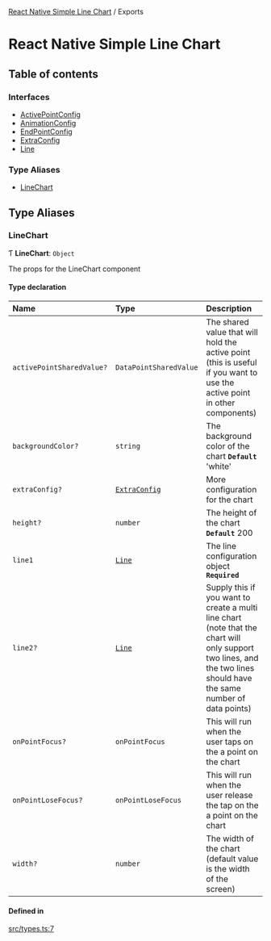 [React Native Simple Line Chart](README.md) / Exports

# React Native Simple Line Chart

## Table of contents

### Interfaces

- [ActivePointConfig](interfaces/ActivePointConfig.md)
- [AnimationConfig](interfaces/AnimationConfig.md)
- [EndPointConfig](interfaces/EndPointConfig.md)
- [ExtraConfig](interfaces/ExtraConfig.md)
- [Line](interfaces/Line.md)

### Type Aliases

- [LineChart](modules.md#linechart)

## Type Aliases

### LineChart

Ƭ **LineChart**: `Object`

The props for the LineChart component

#### Type declaration

| Name | Type | Description |
| :------ | :------ | :------ |
| `activePointSharedValue?` | `DataPointSharedValue` | The shared value that will hold the active point (this is useful if you want to use the active point in other components) |
| `backgroundColor?` | `string` | The background color of the chart **`Default`** 'white' |
| `extraConfig?` | [`ExtraConfig`](interfaces/ExtraConfig.md) | More configuration for the chart |
| `height?` | `number` | The height of the chart **`Default`** 200 |
| `line1` | [`Line`](interfaces/Line.md) | The line configuration object **`Required`** |
| `line2?` | [`Line`](interfaces/Line.md) | Supply this if you want to create a multi line chart (note that the chart will only support two lines, and the two lines should have the same number of data points) |
| `onPointFocus?` | `onPointFocus` | This will run when the user taps on the a point on the chart |
| `onPointLoseFocus?` | `onPointLoseFocus` | This will run when the user release the tap on the a point on the chart |
| `width?` | `number` | The width of the chart (default value is the width of the screen) |

#### Defined in

[src/types.ts:7](https://github.com/Malaa-tech/react-native-simple-line-chart/blob/128ca3b/src/types.ts#L7)
